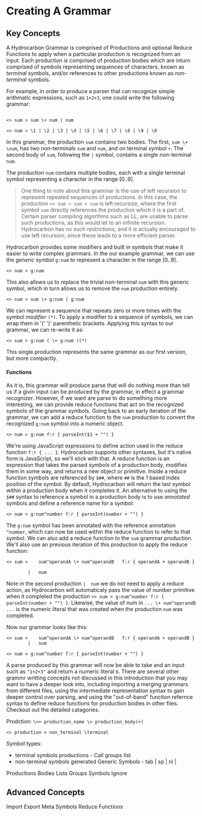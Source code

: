 # Creating A Grammar

## Key Concepts

A Hydrocarbon Grammar is comprised of Productions and optional Reduce Functions to apply when a particular production is 
recognized from an input. Each production is comprised  of production bodies which are inturn comprised of symbols representing 
sequences of characters, known as *terminal* symbols, and/or references to other productions known as *non-terminal*
symbols. 

For example, in order to produce a parser that can recognize simple arithmatic expressions, such as `1+2+3`, one could write
the following grammar:
```hydrocarbon

<> sum > sum \+ num | num 

<> num > \1 | \2 | \3 | \4 | \5 | \6 | \7 | \8 | \9 | \0

```
In this grammar, the production `sum` contains two bodies. The first, `sum \+ \num`, has two non-terminals `sum` and `num`, and
on terminal symbol `+`. The second body of `sum`, following the `|` symbol, contains a single non-terminal `num`. 

The production `num` contains multiple bodies, each with a single terminal symbol representing a character in the range [0..9]. 

> One thing to note about this grammar is the use of left recursion to represent repeated sequences of productions. In this
> case, the production `<> sum > sum + num` is left recursize, where the first symbol `sum` directly references the production
> which it is a part of. Certain parser compiling algorthms such as LL, are unable to parse such productions, as this would
> let to an infinite recursion. Hydrocarbon has no such restrictions, and it is actually encouraged to use left recursion, 
> since these leads to a more efficient parser.

Hydrocarbon provides some modifiers and built in symbols that make it easier to write complex grammars. In the our example
grammar, we can use the *generic* symbol `g:num` to represent a character in the range [0..9]. 

```hydrocarbon
<> num > g:num
```

This also allows us to replace the trivial non-terminal `num` with this generic symbol, which in turn allows us to remove the 
`num` production entirely.

```hydrocarbon
<> sum > sum \+ g:num | g:num
```

We can represent a sequence that repeats zero or more times with the symbol *modifier* `(*)`. To apply a modifier to a sequence
of symbols, we can wrap them in '(' ')' parenthetic brackets. Applying this syntax to our grammar, we can re-write it as:

```hydrocarbon
<> sum > g:num ( \+ g:num )(*)
```
This single production represents the same grammar as our first version, but more compactly.

#### Functions

As it is, this grammar will produce parse that will do nothing more than tell us if a givin input can be produced by the grammar,
in effect a grammar *recognizer*. However, if we want are parse to do something more interesting, we can provide reduce functions
that act on the recognized symbols of the grammar symbols. Going back to an early iteration of the grammar, we can add a reduce
function to the `num` production to convert the recognized `g:num` symbol into a numeric object. 

```hydrocarbon
<> num > g:num f:r { parseInt($1 + "") }
```

We're using JavaScript expressions to define action used in the reduce function `f:r { ... }`. Hydrocarbon supports other syntaxes, but
it's native form is JavaScript, so we'll stick with that. A reduce function is an expression that takes the parsed symbols of a production
body, modifies them in some way, and returns a new object or primitive. Inside a reduce function symbols are referenced by `$##`, where `##` is
the 1 based index position of the symbol. By default, Hydrocarbon will return the last symbol within a production body when it completes
it. An alternative to using the `$##` syntax to reference a symbol in a production body is to use *annotated* symbols and define a
reference name for a symbol: 

```hydrocarbon
<> num > g:num^number f:r { parseInt(number + "") }
```

The `g:num` symbol has been annotated with the reference annotation `^number`, which can now be used within the reduce function to 
refer to that symbol. We can also add a reduce function to the `sum` grammar production. We'll also use an previous iteration of this
production to apply the reduce function:

```hydrocarbon
<> sum >    sum^operandA \+ num^operandB   f:r { operandA + operandB }
        
        |   num
```

Note in the second production `|  num` we do not need to apply a reduce action, as Hydrocarbon will automaticaly pass the value of 
number primitive when it completed the production `<> num > g:num^number f:r { parseInt(number + "") }`. Likewise, the value of num
in `... \+ num^operandB ...` is the numeric literal that was created when the production `num` was completed. 

Now our grammar looks like this:

```
<> sum >    sum^operandA \+ num^operandB   f:r { operandA + operandB }
        |   num

<> num > g:num^number f:r { parseInt(number + "") }
```

A parse produced by this grammar will now be able to take and an input such as `"1+2+3"` and return a numeric literal `6`. There are
several other grammr writting concepts not discussed in this introduction that you may want to have a deeper look into, including 
Importing a merging grammars from different files, using the intermediate representation syntax to gain deeper control over parsing,
and using the "out-of-band" function refernce syntax to define reduce functions for production bodies in other files. Checkout out 
the detailed catagories. 





Prodction: ` \<> production_name \> production_body(+) `  



```hydrocarbon
<> production > non_terminal \terminal 
```


Symbol types:

- terminal symbols
    productions - Call 
    groups
    list
- non-terminal symbols
    generated
    Generic Symbols - tab | sp | nl |



Productions
Bodies
Lists 
Groups
Symbols
Ignore

## Advanced Concepts
Import
Export
Meta Symbols
Reduce Functions
